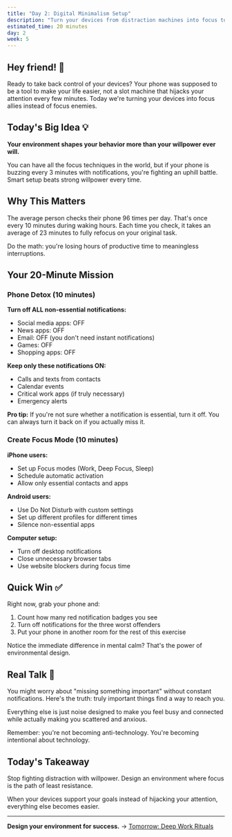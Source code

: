 ```yaml
---
title: "Day 2: Digital Minimalism Setup"
description: "Turn your devices from distraction machines into focus tools"
estimated_time: 20 minutes
day: 2
week: 5
---
```


## Hey friend! 👋

Ready to take back control of your devices? Your phone was supposed to be a tool to make your life easier, not a slot machine that hijacks your attention every few minutes. Today we're turning your devices into focus allies instead of focus enemies.

## Today's Big Idea 💡

**Your environment shapes your behavior more than your willpower ever will.**

You can have all the focus techniques in the world, but if your phone is buzzing every 3 minutes with notifications, you're fighting an uphill battle. Smart setup beats strong willpower every time.

## Why This Matters

The average person checks their phone 96 times per day. That's once every 10 minutes during waking hours. Each time you check, it takes an average of 23 minutes to fully refocus on your original task.

Do the math: you're losing hours of productive time to meaningless interruptions.

## Your 20-Minute Mission

### Phone Detox (10 minutes)

**Turn off ALL non-essential notifications:**

- Social media apps: OFF
- News apps: OFF
- Email: OFF (you don't need instant notifications)
- Games: OFF
- Shopping apps: OFF

**Keep only these notifications ON:**

- Calls and texts from contacts
- Calendar events
- Critical work apps (if truly necessary)
- Emergency alerts

**Pro tip:** If you're not sure whether a notification is essential, turn it off. You can always turn it back on if you actually miss it.

### Create Focus Mode (10 minutes)

**iPhone users:**

- Set up Focus modes (Work, Deep Focus, Sleep)
- Schedule automatic activation
- Allow only essential contacts and apps

**Android users:**

- Use Do Not Disturb with custom settings
- Set up different profiles for different times
- Silence non-essential apps

**Computer setup:**

- Turn off desktop notifications
- Close unnecessary browser tabs
- Use website blockers during focus time

## Quick Win ✅

Right now, grab your phone and:

1. Count how many red notification badges you see
2. Turn off notifications for the three worst offenders
3. Put your phone in another room for the rest of this exercise

Notice the immediate difference in mental calm? That's the power of environmental design.

## Real Talk 💬

You might worry about "missing something important" without constant notifications. Here's the truth: truly important things find a way to reach you.

Everything else is just noise designed to make you feel busy and connected while actually making you scattered and anxious.

Remember: you're not becoming anti-technology. You're becoming intentional about technology.

## Today's Takeaway

Stop fighting distraction with willpower. Design an environment where focus is the path of least resistance.

When your devices support your goals instead of hijacking your attention, everything else becomes easier.

---

**Design your environment for success.** → [Tomorrow: Deep Work Rituals](./03-deep-work-rituals)
